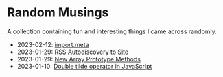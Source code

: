 # Random Musings

A collection containing fun and interesting things I came across randomly.

- 2023-02-12: [import.meta](https://github.com/ruchernchong/random-musings/blob/main/items/import-meta.md)
- 2023-01-29: [RSS Autodiscovery to Site](https://github.com/ruchernchong/random-musings/blob/main/items/rss-autodiscovery-to-site.md)
- 2023-01-29: [New Array Prototype Methods](https://github.com/ruchernchong/random-musings/blob/main/items/new-array-prototype-methods.md)
- 2023-01-10: [Double tilde operator in JavaScript](https://github.com/ruchernchong/random-musings/blob/main/items/double-tilde-operator-in-javascript.md)
